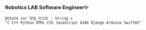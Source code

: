 ### Robotics LAB Software Engineer✨
```
@State var 맛집_리스트 : String =
"C C++ Python HTML CSS JavaScript AJAX Django Arduino SwiftUI"
```
